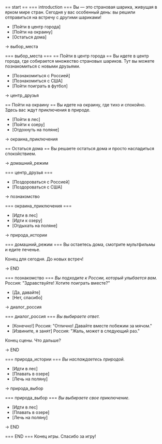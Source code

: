 == start ==
=== introduction ===
Вы — это страновая шарика, живущая в ярком мире стран. Сегодня у вас особенный день: вы решили отправиться на встречу с другими шариками!

+ [Пойти в центр города]
+ [Пойти на окраину]
+ [Остаться дома]

-> выбор_места

=== выбор_места ===
== Пойти в центр города ==
Вы идете в центр города, где собирается множество страновых шариков. Тут вы можете познакомиться с новыми друзьями.

+ [Познакомиться с Россией]
+ [Познакомиться с США]
+ [Пойти поиграть в футбол]

-> центр_друзья

== Пойти на окраину ==
Вы идете на окраину, где тихо и спокойно. Здесь вас ждут приключения в природе.

+ [Пойти в лес]
+ [Пойти к озеру]
+ [Отдохнуть на поляне]

-> окраина_приключения

== Остаться дома ==
Вы решаете остаться дома и просто насладиться спокойствием.

-> домашний_режим

=== центр_друзья ===
+ [Поздороваться с Россией]
+ [Поздороваться с США]

-> познакомство

=== окраина_приключения ===
+ [Идти в лес]
+ [Идти к озеру]
+ [Отдыхать на поляне]

-> природа_истории

=== домашний_режим ===
Вы остаетесь дома, смотрите мультфильмы и едите печенье.

Конец для сегодня. До новых встреч!

-> END

=== познакомство ===
*Вы подходите к России, который улыбается вам.*
 Россия: "Здравствуйте! Хотите поиграть вместе?"
+ [Да, давайте]
+ [Нет, спасибо]

-> диалог_россия

=== диалог_россия ===
*Вы выбираете ответ.*

+ [Конечно!]
 Россия: "Отлично! Давайте вместе побежим за мячом."
+ [Извините, я занят]
 Россия: "Жаль, может в следующий раз."

Конец сцены. Что дальше?

-> END

=== природа_истории ===
*Вы наслаждаетесь природой.*

+ [Идти в лес]
+ [Плавать в озере]
+ [Лечь на поляну]

-> природа_выбор

=== природа_выбор ===
*Вы выбираете свое приключение.*

+ [Идти в лес]
+ [Плавать в озере]
+ [Лечь на поляну]

-> END

=== END ===
Конец игры. Спасибо за игру!
